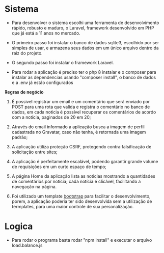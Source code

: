 # Sistema

-   Para desenvolver o sistema escolhi uma ferramenta de desenvolvimento rápido, robusto e maduro,
    o Laravel, framework desenvolvido em PHP que já está a 11 anos no mercado.

-   O primeiro passo foi instalar o banco de dados sqlite3, escolhido por ser simples de usar,
    e armazena seus dados em um único arquivo dentro da raiz do projeto.

-   O segundo passo foi instalar o framework Laravel.

-   Para rodar a aplicação é preciso ter o php 8 instalar e o composer para instalar as dependencias usando "composer install", o banco de dados e a .env já estáo configurados

**Regras de negócio**

1. É possivel registrar um email e um comentário que será enviado por POST para uma rota que valida e registra o comentário no banco de dados, em cada noticia é possível recuperar os comentários de acordo com a notícia, paginados de 20 em 20;

2. Através do email informado a aplicação busca a imagem de perfil cadastrada no Gravatar, caso não tenha, é retornada uma imagem padrão;

3. A aplicação utiliza proteção CSRF, protegendo contra falsificação de solicitação entre sites;

4. A aplicação é perfeitamente escalável, podendo garantir grande volume de requisições em um curto espaço de tempo;

5. A página Home da aplicação lista as noticias mostrando a quantidades de comentários por notícia; cada notícia é clicável,
   facilitando a navegação na página.

6. Foi utilizado um template [bootstrap](https://getbootstrap.com/docs/5.2/examples/) para facilitar o desenvolvimento, porem,
   a aplicação poderia ter sido desenvolvida sem a utilização de termplates, para uma maior controle de sua personalização.

# Logica

-   Para rodar o programa basta rodar "npm install" e executar o arquivo load.balance.js
